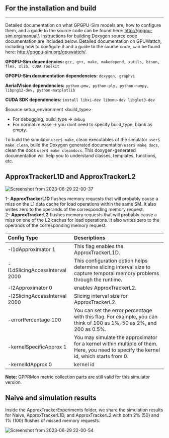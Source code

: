## For the installation and build
---------------------------------
Detailed documentation on what GPGPU-Sim models are, how to configure them, and a
guide to the source code can be found here: <http://gpgpu-sim.org/manual/>.
Instructions for building Doxygen source code documentation are included below.
Detailed documentation on GPUWattch, including how to configure it and a guide
to the source code, can be found here: <http://gpgpu-sim.org/gpuwattch/>.

**GPGPU-Sim dependencies:** ```gcc, g++, make, makedepend, xutils, bison, flex, zlib, CUDA Toolkit```

**GPGPU-Sim documentation dependencies:** ```doxygen, graphvi```

**AerialVision dependencies:** ```python-pmw, python-ply, python-numpy, libpng12-dev, python-matplotlib```

**CUDA SDK dependencies:** ```install libxi-dev libxmu-dev libglut3-dev```

$source setup_environment <build_type> 
 - For debugging, build_type -> ```debug```
 - For normal release -> you dont need to specify build_type, blank as empty.

To build the simulator ```user$ make```, clean executables of the simulator ```user$ make clean```, build the Doxygen generated documentation ```user$ make docs```, clean the docs ```user$ make cleandocs```. This doxygen-generated documentation will help you to understand classes, templates, functions, etc.

## ApproxTrackerL1D and ApproxTrackerL2

![Screenshot from 2023-06-29 22-00-37](https://github.com/topcuburak/ApproxTracker/assets/73446582/1ee873e9-9c21-4d36-9741-23f3a61bade9)

1- **ApproxTrackerL1D** flushes memory requests that will probably cause a miss on the L1 data cache for load operations within the same SM. It also writes zero to the operands of the corresponding memory request. <br>
2- **ApproxTrackerL2** flushes memory requests that will probably cause a miss on one of the L2 caches for load operations. It also writes zero to the operands of the corresponding memory request.

| Config Type | Descriptions |
|:------|:-------------|
| -l1dApproximator 1 | This flag enables the ApproxTrackerL1D.|
| -l1dSlicingAccessInterval 2000 | This configuration option helps determine slicing interval size to capture temporal memory problems through the runtime.|
| -l2Approximator 0 | enables ApproxTrackerL2. | 
| -l2SlicingAccessInterval 2000 | Slicing interval size for ApproxTrackerL2. |
| -errorPercentage 100 | You can set the error percentage with this flag. For example, you can think of 100 as 1%, 50 as 2%, and 200 as 0.5%. |
| -kernelSpecificApprox 1 | You may simulate the approximator for a kernel within multiple of them. Here, you need to specify the kernel id, which starts from 0. |
| -kernelIdApprox 0 | kernel id |

**Note:** GPPRMon metric collection parts are still valid for this simulator version. 

## Naive and simulation results
Inside the ApproxTrackerExperiments folder, we share the simulation results for Naive, ApproxTrackerL1D, and ApproxTrackerL2 with both 2% (50) and 1% (100) flushes of missed memory requests. 

![Screenshot from 2023-06-29 22-00-54](https://github.com/topcuburak/ApproxTracker/assets/73446582/2fd04861-9710-4dee-ab00-f94797113e06)
